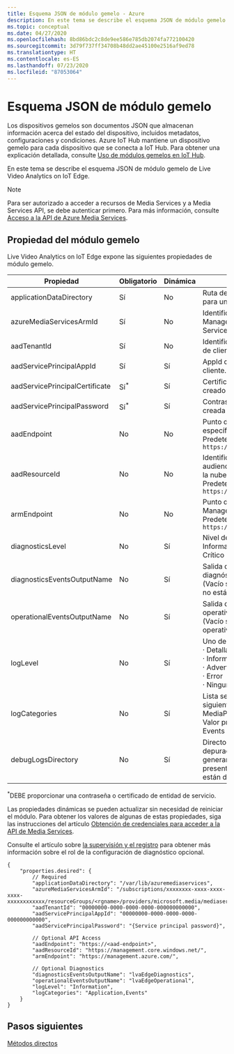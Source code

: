 ```yaml
---
title: Esquema JSON de módulo gemelo - Azure
description: En este tema se describe el esquema JSON de módulo gemelo de Live Video Analytics on IoT Edge.
ms.topic: conceptual
ms.date: 04/27/2020
ms.openlocfilehash: 8bd86bdc2c8de9ee586e785db2074fa772100420
ms.sourcegitcommit: 3d79f737ff34708b48dd2ae45100e2516af9ed78
ms.translationtype: HT
ms.contentlocale: es-ES
ms.lasthandoff: 07/23/2020
ms.locfileid: "87053064"
---
```

# <a name="module-twin-json-schema"></a>Esquema JSON de módulo gemelo

Los dispositivos gemelos son documentos JSON que almacenan información acerca del estado del dispositivo, incluidos metadatos, configuraciones y condiciones. Azure IoT Hub mantiene un dispositivo gemelo para cada dispositivo que se conecta a IoT Hub. Para obtener una explicación detallada, consulte [Uso de módulos gemelos en IoT Hub](../../iot-hub/iot-hub-devguide-module-twins.md).

En este tema se describe el esquema JSON de módulo gemelo de Live Video Analytics on IoT Edge.

> [!NOTE]
> Para ser autorizado a acceder a recursos de Media Services y a Media Services API, se debe autenticar primero. Para más información, consulte [Acceso a la API de Azure Media Services](../latest/media-services-apis-overview.md#accessing-the-azure-media-services-api).

## <a name="module-twin-properties"></a>Propiedad del módulo gemelo

Live Video Analytics on IoT Edge expone las siguientes propiedades de módulo gemelo. 

|Propiedad |Obligatorio |Dinámica |Descripción |
|---|---|---|---|
|applicationDataDirectory |Sí |No |Ruta de acceso a un volumen montado para una configuración persistente. |
|azureMediaServicesArmId |Sí |No |Identificador único de Azure Resource Manager para la cuenta de Media Services.|
|aadTenantId |Sí |No |Identificador de inquilino de Azure AD de cliente.|
|aadServicePrincipalAppId |Sí |Sí |AppId de Azure AD creado por el cliente.|
|aadServicePrincipalCertificate |Sí<sup>*</sup>  |Sí |Certificado de AppId de Azure AD creado por el cliente.|
|aadServicePrincipalPassword |Sí<sup>*</sup>  |Sí |Contraseña de AppId de Azure AD creada por el cliente.|
|aadEndpoint |No |No |Punto de conexión de Azure AD específico de la nube. <br/>Predeterminado: `https://login.microsoftonline.com` |
|aadResourceId |No |No |Identificador de recurso o de audiencia de Azure AD específico de la nube. <br/>Predeterminado: `https://management.core.windows.net/` |
|armEndpoint |No |No |Punto de conexión de Azure Resource Manager específico de la nube. <br/>Predeterminado: `https://management.azure.com/` |
|diagnosticsLevel |No |Sí |Nivel de detalle de eventos: <br/>Información &#x02758; Advertencia &#x02758; Error &#x02758; Crítico &#x02758; Ninguno |
|diagnosticsEventsOutputName |No |Sí |Salida del centro para los eventos de diagnóstico. <br/>(Vacío significa que los diagnósticos no están publicados)|
|operationalEventsOutputName|No|Sí|Salida del concentrador para eventos operativos.<br/>(Vacío significa que los eventos operativos no se publican)
|logLevel|No|Sí|Uno de los siguientes: <br/>&#x000B7; Detallado<br/>&#x000B7; Información (predeterminado)<br/>&#x000B7; Advertencia<br/>&#x000B7; Error<br/>&#x000B7; Ninguno|
|logCategories|No|Sí|Lista separada por comas de los siguientes elementos: Application, MediaPipeline, Events <br/>Valor predeterminado: Application, Events|
|debugLogsDirectory|No|Sí|Directorio para los registros de depuración. Si está presente, se generan registros. Si no están presentes, los registros de depuración están deshabilitados.

<sup>*</sup>DEBE proporcionar una contraseña o certificado de entidad de servicio. 

Las propiedades dinámicas se pueden actualizar sin necesidad de reiniciar el módulo. Para obtener los valores de algunas de estas propiedades, siga las instrucciones del artículo [Obtención de credenciales para acceder a la API de Media Services](../latest/access-api-howto.md). 

Consulte el artículo sobre [la supervisión y el registro](monitoring-logging.md) para obtener más información sobre el rol de la configuración de diagnóstico opcional.

```
{ 
    "properties.desired": { 
        // Required 
        "applicationDataDirectory": "/var/lib/azuremediaservices", 
        "azureMediaServicesArmId": "/subscriptions/xxxxxxxx-xxxx-xxxx-xxxx-xxxxxxxxxxxx/resourceGroups/<rgname>/providers/microsoft.media/mediaservices/<ams_account>", 
        "aadTenantId": "00000000-0000-0000-0000-000000000000", 
        "aadServicePrincipalAppId": "00000000-0000-0000-0000-000000000000", 
        "aadServicePrincipalPassword": "{Service principal password}", 

        // Optional API Access 
        "aadEndpoint": "https://<aad-endpoint>", 
        "aadResourceId": "https://management.core.windows.net/", 
        "armEndpoint": "https://management.azure.com/", 
        
        // Optional Diagnostics 
        "diagnosticsEventsOutputName": "lvaEdgeDiagnostics",
        "operationalEventsOutputName": "lvaEdgeOperational",
        "logLevel": "Information",
        "logCategories": "Application,Events"
    } 
} 
```

## <a name="next-steps"></a>Pasos siguientes

[Métodos directos](direct-methods.md)
